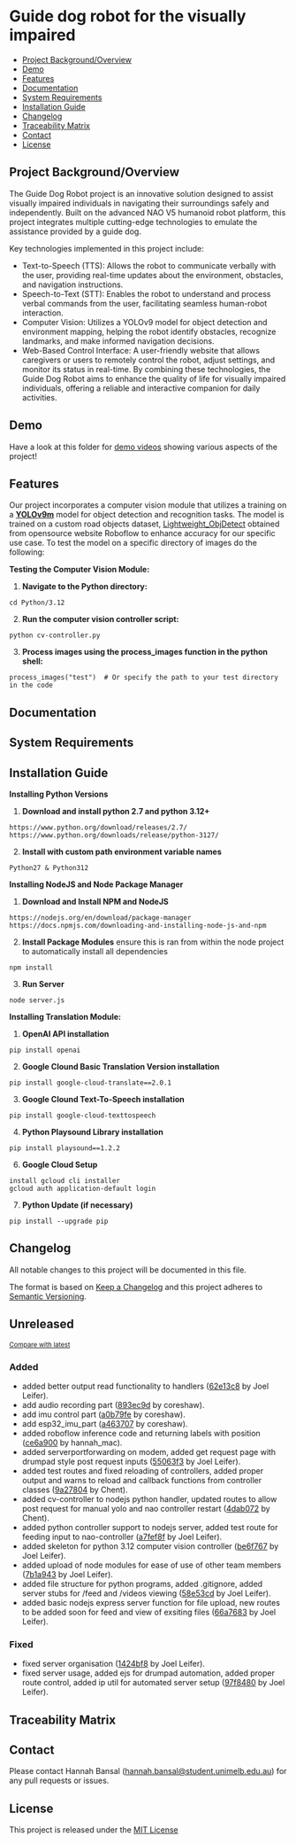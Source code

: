 # Guide dog robot for the visually impaired 

- [Project Background/Overview](#project-backgroundoverview)
- [Demo](#demo)
- [Features](#features)
- [Documentation](#documentation)
- [System Requirements](#system-requirements)
- [Installation Guide](#installation-guide)
- [Changelog](#changelog)
- [Traceability Matrix](#traceability-matrix)
- [Contact](#contact)
- [License](#license)

## Project Background/Overview

<!-- Provide an overview of the project, its purpose, and objectives. -->
The Guide Dog Robot project is an innovative solution designed to assist visually impaired individuals in navigating their surroundings safely and independently. Built on the advanced NAO V5 humanoid robot platform, this project integrates multiple cutting-edge technologies to emulate the assistance provided by a guide dog.

Key technologies implemented in this project include:

- Text-to-Speech (TTS): Allows the robot to communicate verbally with the user, providing real-time updates about the environment, obstacles, and navigation instructions.
- Speech-to-Text (STT): Enables the robot to understand and process verbal commands from the user, facilitating seamless human-robot interaction.
- Computer Vision: Utilizes a YOLOv9 model for object detection and environment mapping, helping the robot identify obstacles, recognize landmarks, and make informed navigation decisions.
- Web-Based Control Interface: A user-friendly website that allows caregivers or users to remotely control the robot, adjust settings, and monitor its status in real-time.
By combining these technologies, the Guide Dog Robot aims to enhance the quality of life for visually impaired individuals, offering a reliable and interactive companion for daily activities.

## Demo

Have a look at this folder for [demo videos](https://drive.google.com/drive/folders/1g7xdTrDOXYPbarWvkWu9Pxx5UVu0v-n4) showing various aspects of the project!
<!-- Include a link to the hosted project or a demo video. -->

## Features

<!-- List the features or user stories, organized in sprints if applicable. -->

Our project incorporates a computer vision module that utilizes a training on a [**YOLOv9m**](https://docs.ultralytics.com/models/yolov9/#programmable-gradient-information-pgi) model for object detection and recognition tasks. The model is trained on a custom road objects dataset, [Lightweight_ObjDetect](https://universe.roboflow.com/derbyuniobjdet/lightweight_objdetect/browse) obtained from opensource website Roboflow to enhance accuracy for our specific use case. To test the model on a specific directory of images do the following: 

**Testing the Computer Vision Module:**

1. **Navigate to the Python directory:**
```
cd Python/3.12  
```
   
2.  **Run the computer vision controller script:**
```
python cv-controller.py
```
3. **Process images using the process_images function in the python shell:**
```
process_images("test")  # Or specify the path to your test directory in the code
```


## Documentation

<!-- Provide links to user stories, architecture diagrams, test cases, and other documents exported from Confluence as PDFs. -->

## System Requirements

<!-- List the tools, databases, and their versions required for the project. -->

## Installation Guide
**Installing Python Versions**
1. **Download and install python 2.7 and python 3.12+**
```
https://www.python.org/download/releases/2.7/
https://www.python.org/downloads/release/python-3127/
```
2. **Install with custom path environment variable names**
```
Python27 & Python312
```
**Installing NodeJS and Node Package Manager**
1. **Download and Install NPM and NodeJS**
```
https://nodejs.org/en/download/package-manager
https://docs.npmjs.com/downloading-and-installing-node-js-and-npm
```
2. **Install Package Modules**
ensure this is ran from within the node project to automatically install all dependencies
```
npm install
```
3. **Run Server**
```
node server.js
```
**Installing Translation Module:**
1. **OpenAI API installation**
```
pip install openai
```
2. **Google Clound Basic Translation Version installation**
```
pip install google-cloud-translate==2.0.1
```
3. **Google Clound Text-To-Speech installation**
```
pip install google-cloud-texttospeech
```
4. **Python Playsound Library installation**
```
pip install playsound==1.2.2
```
6. **Google Cloud Setup**
```
install gcloud cli installer
gcloud auth application-default login
```
7. **Python Update (if necessary)**
```
pip install --upgrade pip
```

<!-- Provide setup and configuration details to install and run your code. -->

## Changelog

<!-- Include or link to the project's changelog detailing updates and changes. -->

All notable changes to this project will be documented in this file.

The format is based on [Keep a Changelog](http://keepachangelog.com/en/1.0.0/)
and this project adheres to [Semantic Versioning](http://semver.org/spec/v2.0.0.html).

<!-- insertion marker -->
## Unreleased

<small>[Compare with latest](https://github.com/PavitGitHub/naorobotproject/compare/61aeb5441d176dc13c2253854e2a620f0d1a954f...HEAD)</small>

### Added

- added better output read functionality to handlers ([62e13c8](https://github.com/PavitGitHub/naorobotproject/commit/62e13c8814528b8268fcf0a432067ebb657b3c8c) by Joel Leifer).
- add audio recording part ([893ec9d](https://github.com/PavitGitHub/naorobotproject/commit/893ec9dc3c517fe2233ce747e939081813585df6) by coreshaw).
- add imu control part ([a0b79fe](https://github.com/PavitGitHub/naorobotproject/commit/a0b79fe62b2c9a4ae034444cfb7cc4bc92ca5d7a) by coreshaw).
- add esp32_imu_part ([a463707](https://github.com/PavitGitHub/naorobotproject/commit/a463707eabaddbc74de11de15900cc413f32200f) by coreshaw).
- added roboflow inference code and returning labels with position ([ce6a900](https://github.com/PavitGitHub/naorobotproject/commit/ce6a90049babaf5bddddb0be0b1bcfb045f1c6f9) by hannah_mac).
- added serverportforwarding on modem, added get request page with drumpad style post request inputs ([55063f3](https://github.com/PavitGitHub/naorobotproject/commit/55063f36323b5784fff650f0d55bd1104a5becaa) by Joel Leifer).
- added test routes and fixed reloading of controllers, added proper output and warns to reload and callback functions from controller classes ([9a27804](https://github.com/PavitGitHub/naorobotproject/commit/9a2780497cc73171e25bc1a8a908021d1c6d643b) by Chent).
- added cv-controller to nodejs python handler, updated routes to allow post request for manual yolo and nao controller restart ([4dab072](https://github.com/PavitGitHub/naorobotproject/commit/4dab072090b30a92db9b5b2b097fada56d422244) by Chent).
- added python controller support to nodejs server, added test route for feeding input to nao-controller ([a7fef8f](https://github.com/PavitGitHub/naorobotproject/commit/a7fef8ff3df595bd2831481f372a6e7394430e0a) by Joel Leifer).
- added skeleton for python 3.12 computer vision controller ([be6f767](https://github.com/PavitGitHub/naorobotproject/commit/be6f767e4b809f5e56345641a2ede6eb9a3525c7) by Joel Leifer).
- added upload of node modules for ease of use of other team members ([7b1a943](https://github.com/PavitGitHub/naorobotproject/commit/7b1a943abd220669dff3a6d476303f561cfc8a2b) by Joel Leifer).
- added file structure for python programs, added .gitignore, added server stubs for /feed and /videos viewing ([58e53cd](https://github.com/PavitGitHub/naorobotproject/commit/58e53cd9a41d6d65a6d79c85644873ba01b5b91e) by Joel Leifer).
- added basic nodejs express server function for file upload, new routes to be added soon for feed and view of exsiting files ([66a7683](https://github.com/PavitGitHub/naorobotproject/commit/66a768361914e690b07e5222fe034b074ad87ae3) by Joel Leifer).

### Fixed

- fixed server organisation ([1424bf8](https://github.com/PavitGitHub/naorobotproject/commit/1424bf8088479f1ed6d741bedacf3d5d8731caad) by Joel Leifer).
- fixed server usage, added ejs for drumpad automation, added proper route control, added ip util for automated server setup ([97f8480](https://github.com/PavitGitHub/naorobotproject/commit/97f848070596df73a9282d209cb757d1be69db9c) by Joel Leifer).

<!-- insertion marker -->

## Traceability Matrix

<!-- Include a traceability matrix linking requirements to test cases or other artifacts. -->

## Contact

<!-- Provide contact information for support or inquiries. -->
Please contact Hannah Bansal (hannah.bansal@student.unimelb.edu.au) for any pull requests or issues.

## License

<!-- Include licensing information for the project. -->

This project is released under the [MIT License](https://opensource.org/license/mit)
